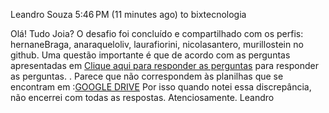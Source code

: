 Leandro Souza
5:46 PM (11 minutes ago)
to bixtecnologia

Olá! Tudo Joia?
O desafio foi concluído e compartilhado com os perfis: hernaneBraga, anaraqueloliv, laurafiorini, nicolasantero, murillostein no github.
Uma questão importante é que de acordo com as perguntas apresentadas em [Clique aqui para responder as perguntas](https://bixtecnologia.inhire.app/forms/test/nIZQqM0J/693ec4f5-9ccc-44ea-b00b-ed4290343147/d3a7c3ec-7978-49e8-bc14-6d8ff80c4c7b) para responder as perguntas. . 
Parece que não correspondem às planilhas que se encontram em :[GOOGLE DRIVE](https://drive.google.com/drive/folders/1KZX9AQQA1j8Ew0wRE9P_Qzwsd9_e5RNp)
Por isso quando notei essa discrepância, não encerrei com todas as respostas.
Atenciosamente.
Leandro
